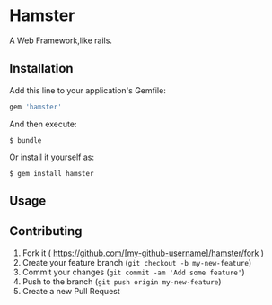 # Hamster

A Web Framework,like rails.

## Installation

Add this line to your application's Gemfile:

```ruby
gem 'hamster'
```

And then execute:

    $ bundle

Or install it yourself as:

    $ gem install hamster

## Usage



## Contributing

1. Fork it ( https://github.com/[my-github-username]/hamster/fork )
2. Create your feature branch (`git checkout -b my-new-feature`)
3. Commit your changes (`git commit -am 'Add some feature'`)
4. Push to the branch (`git push origin my-new-feature`)
5. Create a new Pull Request
